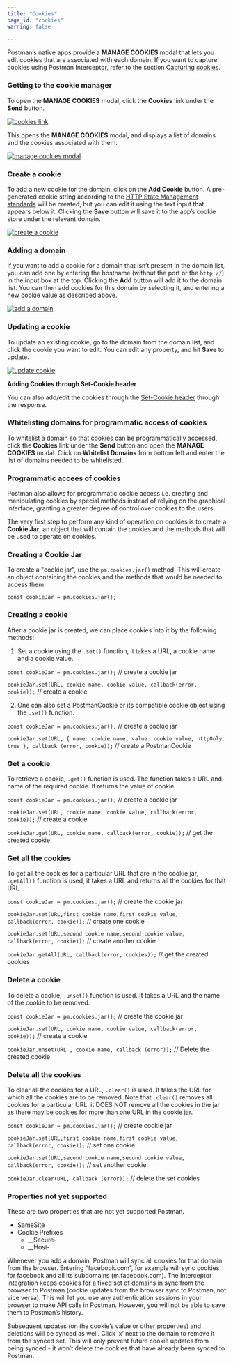 ```yaml
---
title: "Cookies"
page_id: "cookies"
warning: false

---
```


Postman’s native apps provide a **MANAGE COOKIES** modal that lets you edit cookies that are associated with each domain. If you want to capture cookies using Postman Interceptor, refer to the section [Capturing cookies](/docs/postman/sending_api_requests/interceptor_extension/).

### Getting to the cookie manager

To open the **MANAGE COOKIES** modal, click the **Cookies** link under the **Send** button.

[![cookies link](https://s3.amazonaws.com/postman-static-getpostman-com/postman-docs/58524551.png)](https://s3.amazonaws.com/postman-static-getpostman-com/postman-docs/58524551.png)

This opens the **MANAGE COOKIES** modal, and displays a list of domains and the cookies associated with them.

[![manage cookies modal](https://s3.amazonaws.com/postman-static-getpostman-com/postman-docs/WS-manage-cookies-1.png)](https://s3.amazonaws.com/postman-static-getpostman-com/postman-docs/WS-manage-cookies-1.png)

### Create a cookie

To add a new cookie for the domain, click on the **Add Cookie** button. A pre-generated cookie string according to the [HTTP State Management standards](https://tools.ietf.org/html/rfc6265#section-4.1) will be created, but you can edit it using the text input that appears below it. Clicking the **Save** button will save it to the app’s cookie store under the relevant domain.

[![create a cookie](https://s3.amazonaws.com/postman-static-getpostman-com/postman-docs/WS-manage-cookies-2.png)](https://s3.amazonaws.com/postman-static-getpostman-com/postman-docs/WS-manage-cookies-2.png)

### Adding a domain

If you want to add a cookie for a domain that isn’t present in the domain list, you can add one by entering the hostname (without the port or the `http://`) in the input box at the top. Clicking the **Add** button will add it to the domain list. You can then add cookies for this domain by selecting it, and entering a new cookie value as described above.

[![add a domain](https://s3.amazonaws.com/postman-static-getpostman-com/postman-docs/WS-manage-cookies-3.png)](https://s3.amazonaws.com/postman-static-getpostman-com/postman-docs/WS-manage-cookies-3.png)

### Updating a cookie

To update an existing cookie, go to the domain from the domain list, and click the cookie you want to edit. You can edit any property, and hit **Save** to update.

[![update cookie](https://s3.amazonaws.com/postman-static-getpostman-com/postman-docs/WS-manage-cookies-4.png)](https://s3.amazonaws.com/postman-static-getpostman-com/postman-docs/WS-manage-cookies-4.png)

**Adding Cookies through Set-Cookie header**

You can also add/edit the cookies through the [Set-Cookie header](https://developer.mozilla.org/en-US/docs/Web/HTTP/Headers/Set-Cookie) through the response.  

### Whitelisting domains for programmatic access of cookies

To whitelist a domain so that cookies can be programmatically accessed, click the **Cookies** link under the **Send** button and open the **MANAGE COOKIES** modal. Click on **Whitelist Domains** from bottom left and enter the list of
domains needed to be whitelisted.

### Programmatic accees of cookies

Postman also allows for programmatic cookie access i.e. creating and manipulating cookies by special methods instead of relying on the graphical interface, granting a greater degree of control over cookies to the users.

The very first step to perform any kind of operation on cookies is to create a **Cookie Jar**, an object that will contain the
cookies and the methods that will be used to operate on cookies.

### Creating a Cookie Jar

To create a "cookie jar", use the `pm.cookies.jar()` method. This will create an object containing the cookies and the methods that would be needed to access them.

`const cookieJar = pm.cookies.jar();`

### Creating a cookie

After a cookie jar is created, we can place cookies into it by the following methods:

1. Set a cookie using the `.set()` function, it takes a URL, a cookie name and a cookie value.

`const cookieJar = pm.cookies.jar();` // create a cookie jar

`cookieJar.set(URL, cookie name, cookie value, callback(error, cookie));` // create a cookie

2. One can also set a PostmanCookie or its compatible cookie object using the `.set()` function.

`const cookieJar = pm.cookies.jar();` // create a cookie jar

`cookieJar.set(URL, { name: cookie name, value: cookie value, httpOnly: true }, callback (error, cookie));` // create a PostmanCookie

### Get a cookie

To retrieve a cookie, `.get()` function is used. The function takes a URL and name of the required cookie. It returns the value of cookie.

`const cookieJar = pm.cookies.jar();` // create a cookie jar

`cookieJar.set(URL, cookie name, cookie value, callback(error, cookie));` // create a cookie

`cookieJar.get(URL, cookie name, callback(error, cookie));` // get the created cookie

### Get all the cookies

To get all the cookies for a particular URL that are in the cookie jar, `.getAll()` function is used, it takes a URL and returns all the cookies for that URL.

`const cookieJar = pm.cookies.jar();` // create the cookie jar

`cookieJar.set(URL,first cookie name,first cookie value, callback(error, cookie));` // create one cookie

`cookieJar.set(URL,second cookie name,second cookie value, callback(error, cookie));` // create another cookie

`cookieJar.getAll(URL, callback(error, cookies));` // get the created cookies

### Delete a cookie

To delete a cookie, `.unset()` function is used. It takes a URL and the name of the cookie to be removed.

`const cookieJar = pm.cookies.jar();` // create the cookie jar

`cookieJar.set(URL, cookie name, cookie value, callback(error, cookie));` // create a cookie

`cookieJar.unset(URL , cookie name, callback (error));` // Delete the created cookie

### Delete all the cookies

To clear all the cookies for a URL, `.clear()` is used. It takes the URL for which all the cookies are to be removed. Note that `.clear()` removes all cookies for a particular URL, it DOES NOT remove all the cookies in the jar as there may be cookies for more than one URL in the cookie jar.

`const cookieJar = pm.cookies.jar();` // create cookie jar

`cookieJar.set(URL,first cookie name,first cookie value, callback(error, cookie));`  // set one cookie

`cookieJar.set(URL,second cookie name,second cookie value, callback(error, cookie));` // set another cookie

`cookieJar.clear(URL, callback (error));` // delete the set cookies

### Properties not yet supported

These are two properties that are not yet supported Postman.

  *   SameSite 
  *   Cookie Prefixes
        *   __Secure-
        *   __Host-


Whenever you add a domain, Postman will sync all cookies for that domain from the browser. Entering “facebook.com”, for example will sync cookies for facebook and all its subdomains (m.facebook.com). The Interceptor integration keeps cookies for a fixed set of domains in sync from the browser to Postman (cookie updates from the browser sync to Postman, not vice versa). This will let you use any authentication sessions in your browser to make API calls in Postman. However, you will not be able to save them to Postman’s history.

 Subsequent updates (on the cookie’s value or other properties) and deletions will be synced as well. Click ‘x’ next to the domain to remove it from the synced set. This will only prevent future cookie updates from being synced - it won’t delete the cookies that have already been synced to Postman.